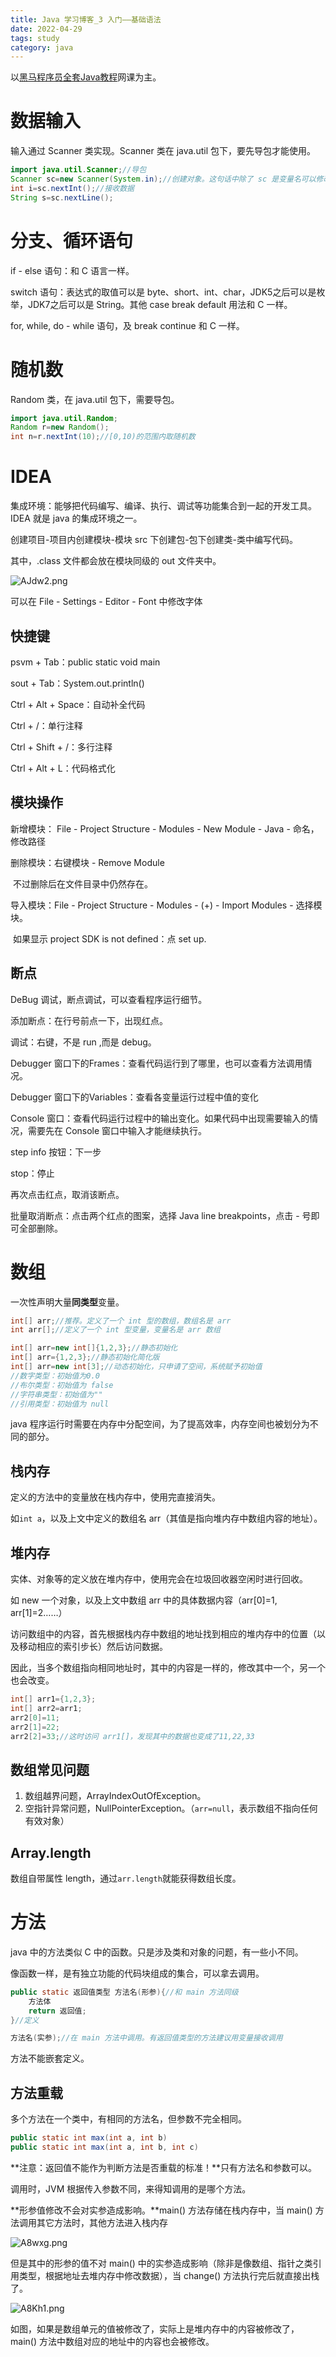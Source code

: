 ```yaml
---
title: Java 学习博客_3 入门——基础语法
date: 2022-04-29
tags: study
category: java
---
```


以[黑马程序员全套Java教程](https://www.bilibili.com/video/BV18J411W7cE?p=1)网课为主。

# 数据输入

输入通过 Scanner 类实现。Scanner 类在 java.util 包下，要先导包才能使用。

```java
import java.util.Scanner;//导包
Scanner sc=new Scanner(System.in);//创建对象。这句话中除了 sc 是变量名可以修改，其他的都不能改。
int i=sc.nextInt();//接收数据
String s=sc.nextLine();
```

# 分支、循环语句

if - else 语句：和 C 语言一样。

switch 语句：表达式的取值可以是 byte、short、int、char，JDK5之后可以是枚举，JDK7之后可以是 String。其他 case break default 用法和 C 一样。

for, while, do - while 语句，及 break continue 和 C 一样。

# 随机数

Random 类，在 java.util 包下，需要导包。

```java
import java.util.Random;
Random r=new Random();
int n=r.nextInt(10);//[0,10)的范围内取随机数
```

# IDEA

集成环境：能够把代码编写、编译、执行、调试等功能集合到一起的开发工具。IDEA  就是 java 的集成环境之一。

创建项目-项目内创建模块-模块 src 下创建包-包下创建类-类中编写代码。

其中，.class 文件都会放在模块同级的 out 文件夹中。

![AJdw2.png](https://s1.328888.xyz/2022/04/28/AJdw2.png)

可以在 File - Settings - Editor - Font 中修改字体

## 快捷键

psvm + Tab：public static void main

sout + Tab：System.out.println()

Ctrl + Alt + Space：自动补全代码

Ctrl + /：单行注释

Ctrl + Shift + /：多行注释

Ctrl + Alt + L：代码格式化

## 模块操作

新增模块： File - Project Structure - Modules - New Module - Java - 命名，修改路径

删除模块：右键模块 - Remove Module

​	不过删除后在文件目录中仍然存在。

导入模块：File - Project Structure - Modules - (+) - Import Modules - 选择模块。

​	如果显示 project SDK is not defined：点 set up.

## 断点

DeBug 调试，断点调试，可以查看程序运行细节。

添加断点：在行号前点一下，出现红点。

调试：右键，不是 run ,而是 debug。

Debugger 窗口下的Frames：查看代码运行到了哪里，也可以查看方法调用情况。

Debugger 窗口下的Variables：查看各变量运行过程中值的变化

Console 窗口：查看代码运行过程中的输出变化。如果代码中出现需要输入的情况，需要先在 Console 窗口中输入才能继续执行。

step info 按钮：下一步

stop：停止

再次点击红点，取消该断点。

批量取消断点：点击两个红点的图案，选择 Java line breakpoints，点击 - 号即可全部删除。

# 数组

一次性声明大量**同类型**变量。

```java
int[] arr;//推荐。定义了一个 int 型的数组，数组名是 arr
int arr[];//定义了一个 int 型变量，变量名是 arr 数组

int[] arr=new int[]{1,2,3};//静态初始化
int[] arr={1,2,3};//静态初始化简化版
int[] arr=new int[3];//动态初始化，只申请了空间，系统赋予初始值
//数字类型：初始值为0.0
//布尔类型：初始值为 false
//字符串类型：初始值为""
//引用类型：初始值为 null
```

java 程序运行时需要在内存中分配空间，为了提高效率，内存空间也被划分为不同的部分。

## 栈内存

定义的方法中的变量放在栈内存中，使用完直接消失。

如`int a`，以及上文中定义的数组名 arr（其值是指向堆内存中数组内容的地址）。

## 堆内存

实体、对象等的定义放在堆内存中，使用完会在垃圾回收器空闲时进行回收。

如 new 一个对象，以及上文中数组 arr 中的具体数据内容（arr[0]=1, arr[1]=2……）

访问数组中的内容，首先根据栈内存中数组的地址找到相应的堆内存中的位置（以及移动相应的索引步长）然后访问数据。

因此，当多个数组指向相同地址时，其中的内容是一样的，修改其中一个，另一个也会改变。

```java
int[] arr1={1,2,3};
int[] arr2=arr1;
arr2[0]=11;
arr2[1]=22;
arr2[2]=33;//这时访问 arr1[]，发现其中的数据也变成了11,22,33
```

## 数组常见问题

1. 数组越界问题，ArrayIndexOutOfException。
2. 空指针异常问题，NullPointerException。（`arr=null`，表示数组不指向任何有效对象）

## Array.length

数组自带属性 length，通过`arr.length`就能获得数组长度。

# 方法

java 中的方法类似 C 中的函数。只是涉及类和对象的问题，有一些小不同。

像函数一样，是有独立功能的代码块组成的集合，可以拿去调用。

```java
public static 返回值类型 方法名(形参){//和 main 方法同级
    方法体
    return 返回值;
}//定义

方法名(实参);//在 main 方法中调用。有返回值类型的方法建议用变量接收调用
```

方法不能嵌套定义。

## 方法重载

多个方法在一个类中，有相同的方法名，但参数不完全相同。

```java
public static int max(int a, int b)
public static int max(int a, int b, int c)
```

**注意：返回值不能作为判断方法是否重载的标准！**只有方法名和参数可以。

调用时，JVM 根据传入参数不同，来得知调用的是哪个方法。

**形参值修改不会对实参造成影响。**main() 方法存储在栈内存中，当 main() 方法调用其它方法时，其他方法进入栈内存

![A8wxg.png](https://s1.328888.xyz/2022/04/29/A8wxg.png)

但是其中的形参的值不对 main() 中的实参造成影响（除非是像数组、指针之类引用类型，根据地址去堆内存中修改数据），当 change() 方法执行完后就直接出栈了。

![A8Kh1.png](https://s1.328888.xyz/2022/04/29/A8Kh1.png)

如图，如果是数组单元的值被修改了，实际上是堆内存中的内容被修改了， main() 方法中数组对应的地址中的内容也会被修改。